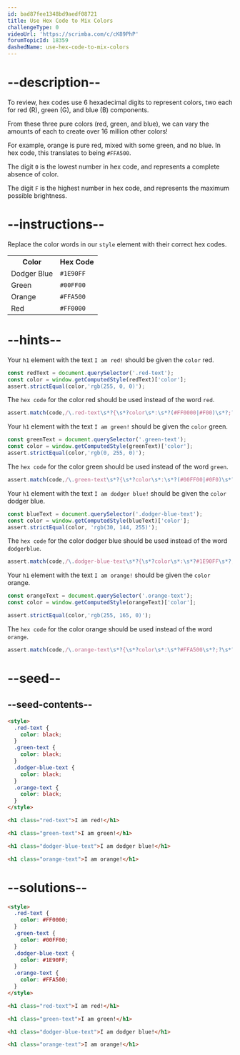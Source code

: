```yaml
---
id: bad87fee1348bd9aedf08721
title: Use Hex Code to Mix Colors
challengeType: 0
videoUrl: 'https://scrimba.com/c/cK89PhP'
forumTopicId: 18359
dashedName: use-hex-code-to-mix-colors
---
```


# --description--

To review, hex codes use 6 hexadecimal digits to represent colors, two each for red (R), green (G), and blue (B) components.

From these three pure colors (red, green, and blue), we can vary the amounts of each to create over 16 million other colors!

For example, orange is pure red, mixed with some green, and no blue. In hex code, this translates to being `#FFA500`.

The digit `0` is the lowest number in hex code, and represents a complete absence of color.

The digit `F` is the highest number in hex code, and represents the maximum possible brightness.

# --instructions--

Replace the color words in our `style` element with their correct hex codes.

<table><tbody><tr><th>Color</th><th>Hex Code</th></tr><tr><td>Dodger Blue</td><td><code>#1E90FF</code></td></tr><tr><td>Green</td><td><code>#00FF00</code></td></tr><tr><td>Orange</td><td><code>#FFA500</code></td></tr><tr><td>Red</td><td><code>#FF0000</code></td></tr></tbody></table>

# --hints--

Your `h1` element with the text `I am red!` should be given the `color` red.

```js
const redText = document.querySelector('.red-text');
const color = window.getComputedStyle(redText)['color']; 
assert.strictEqual(color,'rgb(255, 0, 0)');
```

The `hex code` for the color red should be used instead of the word `red`.

```js
assert.match(code,/\.red-text\s*?{\s*?color\s*:\s*?(#FF0000|#F00)\s*?;?\s*?}/gi);
```

Your `h1` element with the text `I am green!` should be given the `color` green.

```js
const greenText = document.querySelector('.green-text');
const color = window.getComputedStyle(greenText)['color']; 
assert.strictEqual(color,'rgb(0, 255, 0)');
```

The `hex code` for the color green should be used instead of the word `green`.

```js
assert.match(code,/\.green-text\s*?{\s*?color\s*:\s*?(#00FF00|#0F0)\s*?;?\s*?}/gi);
```

Your `h1` element with the text `I am dodger blue!` should be given the `color` dodger blue.

```js
const blueText = document.querySelector('.dodger-blue-text');
const color = window.getComputedStyle(blueText)['color']; 
assert.strictEqual(color, 'rgb(30, 144, 255)');
```

The `hex code` for the color dodger blue should be used instead of the word `dodgerblue`.

```js
assert.match(code,/\.dodger-blue-text\s*?{\s*?color\s*:\s*?#1E90FF\s*?;?\s*?}/gi);
```

Your `h1` element with the text `I am orange!` should be given the `color` orange.

```js
const orangeText = document.querySelector('.orange-text');
const color = window.getComputedStyle(orangeText)['color']; 

assert.strictEqual(color,'rgb(255, 165, 0)');
```

The `hex code` for the color orange should be used instead of the word `orange`.

```js
assert.match(code,/\.orange-text\s*?{\s*?color\s*:\s*?#FFA500\s*?;?\s*?}/gi);
```

# --seed--

## --seed-contents--

```html
<style>
  .red-text {
    color: black;
  }
  .green-text {
    color: black;
  }
  .dodger-blue-text {
    color: black;
  }
  .orange-text {
    color: black;
  }
</style>

<h1 class="red-text">I am red!</h1>

<h1 class="green-text">I am green!</h1>

<h1 class="dodger-blue-text">I am dodger blue!</h1>

<h1 class="orange-text">I am orange!</h1>
```

# --solutions--

```html
<style>
  .red-text {
    color: #FF0000;
  }
  .green-text {
    color: #00FF00;
  }
  .dodger-blue-text {
    color: #1E90FF;
  }
  .orange-text {
    color: #FFA500;
  }
</style>

<h1 class="red-text">I am red!</h1>

<h1 class="green-text">I am green!</h1>

<h1 class="dodger-blue-text">I am dodger blue!</h1>

<h1 class="orange-text">I am orange!</h1>
```

